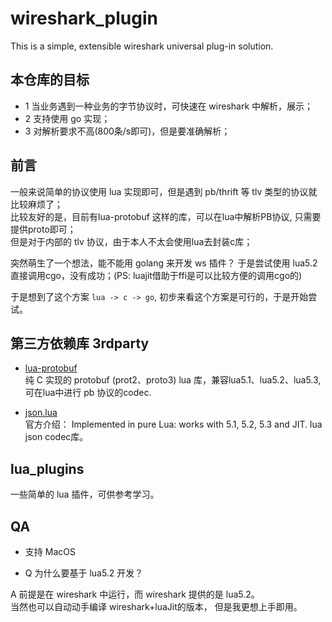 # wireshark_plugin

This is a simple, extensible wireshark universal plug-in solution.

## 本仓库的目标

- 1 当业务遇到一种业务的字节协议时，可快速在 wireshark 中解析，展示；  
- 2 支持使用 go 实现；  
- 3 对解析要求不高(800条/s即可)，但是要准确解析；

## 前言

一般来说简单的协议使用 lua 实现即可，但是遇到 pb/thrift 等 tlv 类型的协议就比较麻烦了；  
比较友好的是，目前有lua-protobuf 这样的库，可以在lua中解析PB协议, 只需要提供proto即可；  
但是对于内部的 tlv 协议，由于本人不太会使用lua去封装c库；

突然萌生了一个想法，能不能用 golang 来开发 ws 插件？
于是尝试使用 lua5.2 直接调用cgo，没有成功；(PS: luajit借助于ffi是可以比较方便的调用cgo的)

于是想到了这个方案 `lua -> c -> go`, 初步来看这个方案是可行的，于是开始尝试。


## 第三方依赖库 3rdparty

- [lua-protobuf](https://github.com/starwing/lua-protobuf)  
  纯 C 实现的 protobuf (prot2、proto3) lua 库，兼容lua5.1、lua5.2、lua5.3,
  可在lua中进行 pb 协议的codec.

- [json.lua](https://github.com/rxi/json.lua)  
  官方介绍： Implemented in pure Lua: works with 5.1, 5.2, 5.3 and JIT.
  lua json codec库。

## lua_plugins

一些简单的 lua 插件，可供参考学习。

## QA

- 支持 MacOS

- Q 为什么要基于 lua5.2 开发？

A 前提是在 wireshark 中运行，而 wireshark 提供的是 lua5.2。  
当然也可以自动动手编译 wireshark+luaJit的版本， 但是我更想上手即用。  
